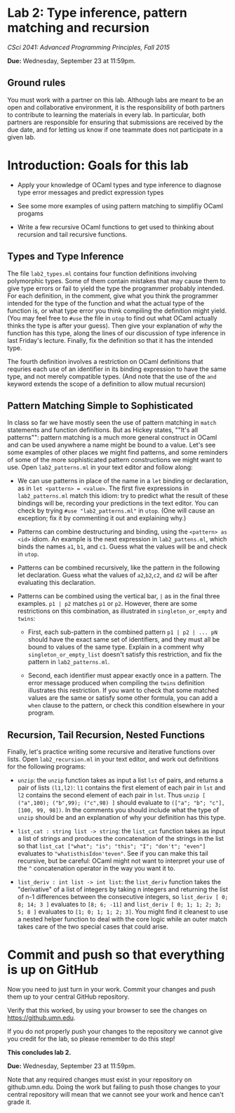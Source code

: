# Lab 2: Type inference, pattern matching and recursion

*CSci 2041: Advanced Programming Principles, Fall 2015*

**Due:** Wednesday, September 23 at 11:59pm.


## Ground rules

You must work with a partner on this lab.  Although labs are meant to
be an open and collaborative environment, it is the responsibility of
both partners to contribute to learning the materials in every lab.
In particular, both partners are responsible for ensuring that submissions are
received by the due date, and for letting us know if one teammate does
not participate in a given lab.

# Introduction: Goals for this lab

+ Apply your knowledge of OCaml types and type inference to diagnose
  type error messages and predict expression types

+ See some more examples of using pattern matching to simplifiy
  OCaml progams

+ Write a few recursive OCaml functions to get used to thinking about
  recursion and tail recursive functions.

## Types and Type Inference

The file `lab2_types.ml` contains four function definitions involving
polymorphic types.  Some of them contain mistakes that may cause them
to give type errors or fail to yield the type the programmer probably
intended.  For each definition, in the comment, give what you think
the programmer intended for the type of the function and what the actual
type of the function is, or what type error you think compiling the
definition might yield.  (You may feel free to `#use` the file in
`utop` to find out what OCaml actually thinks the type is after your
guess).  Then give your explanation of *why* the function has this
type, along the lines of our discussion of type inference in last
Friday's lecture.  Finally, fix the definition so that it has the intended type.

The fourth definition involves a restriction on OCaml definitions that
requries each use of an identifier in its binding expression to have
the same type, and not merely compatible types.  (And note that the
use of the `and` keyword extends the scope of a definition to allow
mutual recursion)

## Pattern Matching Simple to Sophisticated

In class so far we have mostly seen the use of pattern matching in
`match` statements and function definitions.  But as Hickey states,
""It's all patterns"": pattern matching is a much more general
construct in OCaml and can be used anywhere a name might be bound to a
value.  Let's see some examples of other places we might find
patterns, and some reminders of some of the more sophisticated pattern
constructions we might want to use.  Open `lab2_patterns.ml` in your
text editor and follow along:

+ We can use patterns in place of the name in a `let` binding or
  declaration, as in `let <pattern> = <value>`.  The first five
  expressions in `lab2_patterns.ml` match this idiom: try to predict
  what the result of these bindings will be, recording your
  predictions in the text editor.  You can check by trying `#use
  "lab2_patterns.ml"` in `utop`.   (One will cause an exception; fix
  it by commenting it out and explaining why.)

+ Patterns can combine destructuring and binding, using the `<pattern>
  as <id>` idiom.  An example is the next expression in
  `lab2_pattens.ml`, which binds the names `a1`, `b1`, and `c1`.  Guess
  what the values will be and check in `utop`.

+ Patterns can be combined recursively, like the pattern in the
  following let declaration.  Guess what the values of `a2`,`b2`,`c2`,
  and `d2` will be after evaluating this declaration.

+ Patterns can be combined using the vertical bar, `|` as in the final
  three examples.  `p1 | p2` matches `p1` or `p2`.  However, there are
  some restrictions on this combination, as illustrated in
  `singleton_or_empty` and `twins`:
    + First, each sub-pattern in the combined pattern `p1 | p2 |
	  ... pN` should have the exact same set of identifiers, and they
	  must all be bound to values of the same type.  Explain in a
	  comment why `singleton_or_empty_list` doesn't satisfy this
	  restriction, and fix the pattern in `lab2_patterns.ml`.

	+ Second, each identifier must appear exactly once in a pattern.
      The error message produced when compiling the `twins` definition
      illustrates this restriction. If you want to check that some
      matched values are the same or satisfy some other formula, you
      can add a `when` clause to the pattern, or check this condition
      elsewhere in your program.

## Recursion, Tail Recursion, Nested Functions

Finally, let's practice writing some recursive and iterative functions
over lists.  Open `lab2_recursion.ml` in your text editor, and work
out definitions for the following programs:

+ `unzip`:  the `unzip` function takes as input a list `lst` of pairs, and
  returns a pair of lists `(l1,l2)`: `l1` contains the first element of each
  pair in `lst` and `l2` contains the second element of each pair in
  `lst`.  Thus `unzip [ ("a",100); ("b",99); ("c",98) ]` should
  evaluate to `(["a"; "b"; "c"], [100, 99, 98])`.  In the comments you
  should include what the type of `unzip` should be and an explanation
  of why your definition has this type.

+ `list_cat : string list -> string`: the `list_cat` function takes as input a list of strings
  and produces the concatenation of the strings in the list so that
  `list_cat ["what"; "is"; "this"; "I"; "don't"; "even"]` evaluates to
  `"whatisthisIdon'teven"`.  See if you can make this tail recursive,
  but be careful: OCaml might not want to interpret your use of the
  `^` concatenation operator in the way you want it to.

+ `list_deriv : int list -> int list`: the `list_deriv` function takes
  the "derivative" of a list of integers by taking n integers and
  returning the list of n-1 differences between the consecutive
  integers, so `list_deriv [ 0; 8; 14; 3 ]` evaluates to
  `[8; 6; -11]` and `list_deriv [ 0; 1; 1; 2; 3; 5; 8 ]` evaluates to
  `[1; 0; 1; 1; 2; 3]`.  You might find it cleanest to use a nested helper
  function to deal with the core logic while an outer match takes care
  of the two special cases that could arise.

# Commit and push so that everything is up on GitHub

Now you need to just turn in your work.
Commit your changes and push them up to your central
GitHub repository.

Verify that this worked, by using your browser to see the changes on
https://github.umn.edu.

If you do not properly push your changes to the repository we
cannot give you credit for the lab, so please remember to do this
step!

__This concludes lab 2.__

**Due:** Wednesday, September 23 at 11:59pm.

Note that any required changes must exist in your repository on
github.umn.edu. Doing the work but failing to push those changes
to your central repository will mean that we cannot see your work
and hence can't grade it.

